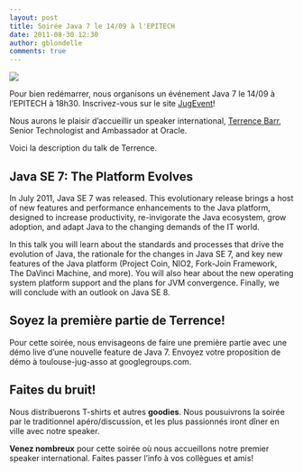 ```yaml
---
layout: post
title: Soirée Java 7 le 14/09 à l'EPITECH
date: 2011-08-30 12:30
author: gblondelle
comments: true
---
```

<img class="image-a-la-une" src="http://toulousejug.org/wp-content/uploads/2011/08/java7.jpg"></img>
<p>Pour bien redémarrer, nous organisons un événement Java 7 le 14/09 à l’EPITECH à 18h30. Inscrivez-vous sur le site <a href="http://www.jugevents.org/jugevents/event/show.html?id=40972">JugEvent</a>!</p>

<p>Nous aurons le plaisir d’accueillir un speaker international, <a href="http://terrencebarr.wordpress.com/about/">Terrence Barr</a>, Senior Technologist and Ambassador at Oracle.</p>

Voici la description du talk de Terrence.
<h2>Java SE 7: The Platform Evolves</h2>

<p>In July 2011, Java SE 7 was released. This evolutionary release brings
a host of new features and performance enhancements to the Java platform,
designed to increase productivity, re-invigorate the Java ecosystem, grow
adoption, and adapt Java to the changing demands of the IT world.</p>

<p>In this talk you will learn about the standards and processes that drive
the evolution of Java, the rationale for the changes in Java SE 7, and key
new features of the Java platform (Project Coin, NIO2, Fork-Join Framework,
The DaVinci Machine, and more). You will also hear about the new operating
system platform support and the plans for JVM convergence. Finally, we
will conclude with an outlook on Java SE 8.</p>

<h2>Soyez la première partie de Terrence!</h2>
<p>Pour cette soirée, nous envisageons de faire une première partie avec une démo live d’une nouvelle feature de Java 7. Envoyez votre proposition de démo à toulouse-jug-asso at googlegroups.com.</p>

<h2>Faites du bruit!</h2>

Nous distribuerons T-shirts et autres <strong>goodies</strong>. Nous pousuivrons la soirée par le traditionnel apéro/discussion, et les plus passionnés iront dîner en ville avec notre speaker.

<strong>Venez nombreux</strong> pour cette soirée où nous accueillons notre premier speaker international. Faites passer l’info à vos collègues et amis! 
